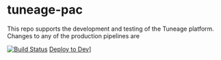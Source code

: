 # tuneage-pac
This repo supports the development and testing of the Tuneage platform. Changes to any of the production pipelines are 

[![Build Status](https://dev.azure.com/juxce/Tuneage/_apis/build/status/Juxce.tuneage-pac)](https://dev.azure.com/juxce/Tuneage/_build/latest?definitionId=6)
[Deploy to Dev](https://vsrm.dev.azure.com/juxce/_apis/public/Release/badge/592a38d1-46db-4367-840d-e39c838dc135/1/1)]

